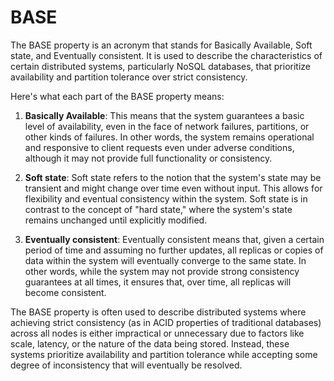 # BASE

The BASE property is an acronym that stands for Basically Available, Soft state, and Eventually consistent. It is used to describe the characteristics of certain distributed systems, particularly NoSQL databases, that prioritize availability and partition tolerance over strict consistency.

Here's what each part of the BASE property means:

1. **Basically Available**: This means that the system guarantees a basic level of availability, even in the face of network failures, partitions, or other kinds of failures. In other words, the system remains operational and responsive to client requests even under adverse conditions, although it may not provide full functionality or consistency.

2. **Soft state**: Soft state refers to the notion that the system's state may be transient and might change over time even without input. This allows for flexibility and eventual consistency within the system. Soft state is in contrast to the concept of "hard state," where the system's state remains unchanged until explicitly modified.

3. **Eventually consistent**: Eventually consistent means that, given a certain period of time and assuming no further updates, all replicas or copies of data within the system will eventually converge to the same state. In other words, while the system may not provide strong consistency guarantees at all times, it ensures that, over time, all replicas will become consistent.

The BASE property is often used to describe distributed systems where achieving strict consistency (as in ACID properties of traditional databases) across all nodes is either impractical or unnecessary due to factors like scale, latency, or the nature of the data being stored. Instead, these systems prioritize availability and partition tolerance while accepting some degree of inconsistency that will eventually be resolved.